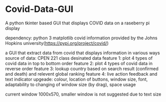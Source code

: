# Covid-Data-GUI
A python tkinter based GUI that displays COVID data on a raseberry pi display

dependency: 
python 3
matplotlib
covid information provided by the Johns Hopkins university(https://pypi.org/project/covid/)

a GUI that extract data from covid that displays information in various ways
source of data: CPEN 221 class desinated data
feature 1: plot 4 types of covid data in top to bottom order
feature 2: plot 4 types of covid data in reverse order
feature 3: lookup country based on search result (confirmed and death) and relevent global ranking
feature 4: live action feedback and text indicator
upgeade: colour, location of buttons, window size, font, adaptability to changing of window size (by drag), space usage

current window 1000x570, smaller window is not suggested due to text size
